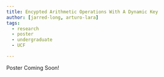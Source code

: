 ```yaml
---
title: Encypted Arithmetic Operations With A Dynamic Key​
author: [jarred-long, arturo-lara]
tags:
  - research
  - poster
  - undergraduate
  - UCF

---
```



Poster Coming Soon!
